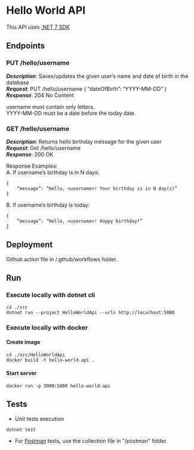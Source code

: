 # Hello World API

This API uses [.NET 7 SDK](https://dotnet.microsoft.com/en-us/download/dotnet/7.0) 

## Endpoints

### PUT /hello/username

***Description***: Saves/updates the given user’s name and date of birth in the database  
***Request***: PUT /hello/username { “dateOfBirth”: “YYYY-MM-DD” }  
***Response***: 204 No Content  

username must contain only letters.  
YYYY-MM-DD must be a date before the today date.  

### GET /hello/username

***Description***: Returns hello birthday message for the given user  
***Request***: Get /hello/username  
***Response***: 200 OK  

Response Examples:  
A. If username’s birthday is in N days:  
```
{ 
    “message”: “Hello, <username>! Your birthday is in N day(s)”
}
```
B. If username’s birthday is today:  
```
{ 
    “message”: “Hello, <username>! Happy birthday!” 
}
```

## Deployment
Github action file in /.gthub/workflows folder.

## Run
### Execute locally with dotnet cli
```
cd ./src
dotnet run --project HelloWorldApi --urls http://localhost:5000
```
### Execute locally with docker
#### Create image
```
cd ./src/HelloWorldApi
docker build -t hello-world-api .
```
#### Start server
```
docker run -p 5000:5000 hello-world-api 
```
## Tests
- Unit tests execution
```
dotnet test
```
- For [Postman](https://www.postman.com/downloads/) tests, use the collection file in "/postman" folder.